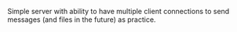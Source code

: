 Simple server with ability to have multiple client connections to send messages (and files in the future) as practice.
